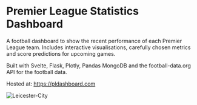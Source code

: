 # Premier League Statistics Dashboard

A football dashboard to show the recent performance of each Premier League team. Includes interactive visualisations, carefully chosen metrics and score predictions for upcoming games.

Built with Svelte, Flask, Plotly, Pandas MongoDB and the football-data.org API for the football data. 

Hosted at: https://pldashboard.com

![Leicester-City](https://user-images.githubusercontent.com/41476809/167265224-6d525bbb-ccad-4cf6-bad1-b508c0278ba6.png)
